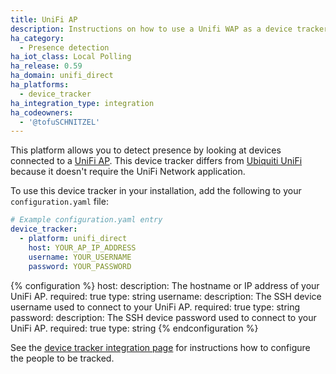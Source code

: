 ```yaml
---
title: UniFi AP
description: Instructions on how to use a Unifi WAP as a device tracker.
ha_category:
  - Presence detection
ha_iot_class: Local Polling
ha_release: 0.59
ha_domain: unifi_direct
ha_platforms:
  - device_tracker
ha_integration_type: integration
ha_codeowners:
  - '@tofuSCHNITZEL'
---
```


This platform allows you to detect presence by looking at devices connected to a [UniFi AP](https://www.ui.com/products/#unifi). This device tracker differs from [Ubiquiti UniFi](/integrations/unifi) because it doesn't require the UniFi Network application.

To use this device tracker in your installation, add the following to your `configuration.yaml` file:

```yaml
# Example configuration.yaml entry
device_tracker:
  - platform: unifi_direct
    host: YOUR_AP_IP_ADDRESS
    username: YOUR_USERNAME
    password: YOUR_PASSWORD
```

{% configuration %}
host:
  description: The hostname or IP address of your UniFi AP.
  required: true
  type: string
username:
  description: The SSH device username used to connect to your UniFi AP.
  required: true
  type: string
password:
  description: The SSH device password used to connect to your UniFi AP.
  required: true
  type: string
{% endconfiguration %}

See the [device tracker integration page](/integrations/device_tracker/) for instructions how to configure the people to be tracked.
